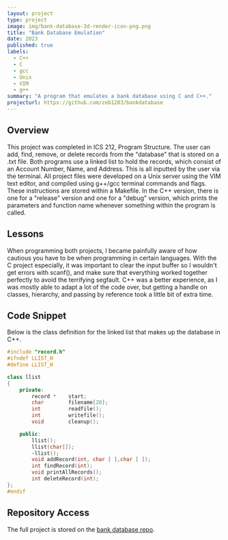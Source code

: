 ```yaml
---
layout: project
type: project
image: img/bank-database-3d-render-icon-png.png
title: "Bank Database Emulation"
date: 2023
published: true
labels:
  - C++
  - C
  - gcc
  - Unix
  - VIM
  - g++
summary: "A program that emulates a bank database using C and C++."
projecturl: https://github.com/zeb1283/bankdatabase
---
```


## Overview
This project was completed in ICS 212, Program Structure. The user can add, find, remove, or delete records from the "database" that is stored on a .txt file. Both programs use a linked list to hold the records, which consist of an Account Number, Name, and Address. This is all inputted by the user via the terminal. All project files were developed on a Unix server using the VIM text editor, and compiled using g++/gcc terminal commands and flags. These instructions are stored within a Makefile. In the C++ version, there is one for a "release" version and one for a "debug" version, which prints the parameters and function name whenever something within the program is called.

## Lessons
When programming both projects, I became painfully aware of how cautious you have to be when programming in certain languages. With the C project especially, it was important to clear the input buffer so I wouldn't get errors with scanf(), and make sure that everything worked together perfectly to avoid the terrifying segfault. C++ was a better experience, as I was mostly able to adapt a lot of the code over, but getting a handle on classes, hierarchy, and passing by reference took a little bit of extra time.

## Code Snippet
Below is the class definition for the linked list that makes up the database in C++.

```cpp
#include "record.h"
#ifndef LLIST_H
#define LLIST_H

class llist
{
    private:
        record *    start;
        char        filename[20];
        int         readfile();
        int         writefile();
        void        cleanup();

    public:
        llist();
        llist(char[]);
        ~llist();
        void addRecord(int, char [ ],char [ ]);
        int findRecord(int);
        void printAllRecords();
        int deleteRecord(int);
};
#endif
```
## Repository Access
The full project is stored on the [bank database repo](https://github.com/zeb1283/bankdatabase).
